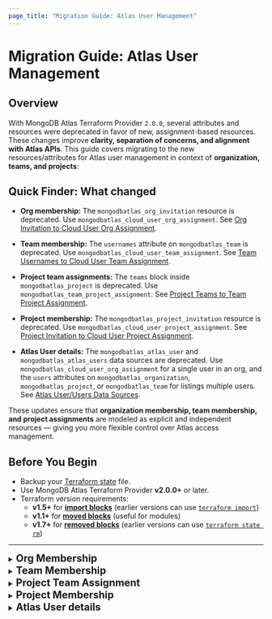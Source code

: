 ```yaml
---
page_title: "Migration Guide: Atlas User Management"
---
```


# Migration Guide: Atlas User Management

## Overview

With MongoDB Atlas Terraform Provider `2.0.0`, several attributes and resources
were deprecated in favor of new, assignment-based resources. These changes
improve **clarity, separation of concerns, and alignment with Atlas APIs**. This
guide covers migrating to the new resources/attributes for Atlas user management
in context of **organization, teams, and projects**:

## Quick Finder: What changed

- **Org membership:** The `mongodbatlas_org_invitation` resource is deprecated.
  Use `mongodbatlas_cloud_user_org_assignment`. See
  [Org Invitation to Cloud User Org Assignment](#org-invitation-to-cloud-user-org-assignment).

- **Team membership:** The `usernames` attribute on `mongodbatlas_team` is
  deprecated. Use `mongodbatlas_cloud_user_team_assignment`. See
  [Team Usernames to Cloud User Team Assignment](#team-usernames-to-cloud-user-team-assignment).

- **Project team assignments:** The `teams` block inside `mongodbatlas_project`
  is deprecated. Use `mongodbatlas_team_project_assignment`. See
  [Project Teams to Team Project Assignment](#project-teams-to-team-project-assignment).

- **Project membership:** The `mongodbatlas_project_invitation` resource is
  deprecated. Use `mongodbatlas_cloud_user_project_assignment`. See
  [Project Invitation to Cloud User Project Assignment](#project-invitation-to-cloud-user-project-assignment).

- **Atlas User details:** The `mongodbatlas_atlas_user` and
  `mongodbatlas_atlas_users` data sources are deprecated. Use
  `mongodbatlas_cloud_user_org_assignment` for a single user in an org, and the
  `users` attributes on `mongodbatlas_organization`, `mongodbatlas_project`, or
  `mongodbatlas_team` for listings multiple users. See
  [Atlas User/Users Data Sources](#atlas-userusers-data-sources).

These updates ensure that **organization membership, team membership, and
project assignments** are modeled as explicit and independent resources — giving
you more flexible control over Atlas access management.

## Before You Begin

- Backup your
  [Terraform state](https://developer.hashicorp.com/terraform/cli/commands/state)
  file.
- Use MongoDB Atlas Terraform Provider **v2.0.0+** or later.
- Terraform version requirements:
  - **v1.5+** for
    **[import blocks](https://developer.hashicorp.com/terraform/language/import)**
    (earlier versions can use
    [`terraform import`](https://developer.hashicorp.com/terraform/cli/import))
  - **v1.1+** for
    **[moved blocks](https://developer.hashicorp.com/terraform/language/moved)**
    (useful for modules)
  - **v1.7+** for
    **[removed blocks](https://developer.hashicorp.com/terraform/language/resources/syntax#removing-resources)**
    (earlier versions can use
    [`terraform state rm`](https://developer.hashicorp.com/terraform/cli/commands/state/rm))

---

<details>
  <summary><span style="font-size:1.4em; font-weight:bold;">Org Membership</span></summary>

## Org Invitation to Cloud User Org Assignment

**Objective**: Migrate from the deprecated `mongodbatlas_org_invitation`
resource and data source to the `mongodbatlas_cloud_user_org_assignment`
resource. If you previously assigned teams via `teams_ids`, also migrate those
to `mongodbatlas_cloud_user_team_assignment`.

### What’s changing?

- `mongodbatlas_org_invitation` only managed invitations and is deprecated. It
  didn’t manage the actual user membership or expose `user_id`.
- New `mongodbatlas_cloud_user_org_assignment` manages the user’s organization
  membership (pending or active) and exposes both `username` and `user_id`. It
  supports import using either `ORG_ID/USERNAME` or `ORG_ID/USER_ID`.
- If you previously used `teams_ids` on invitations, use
  `mongodbatlas_cloud_user_team_assignment` to manage team membership for each
  user.

---

### Use-case 1: Pending invites with `teams_ids`
When an invite is still pending and you have `teams_ids` defined in `mongodbatlas_org_invitation`, migrate both the org assignment and the team assignments.

#### Step 1: Replace `mongodbatlas_org_invitation` with `mongodbatlas_cloud_user_org_assignment`

- Original configuration:

```terraform
locals {
  org_id  = "<ORG_ID>"
  username = "user1@email.com"
  roles    = ["ORG_MEMBER"]
  team_ids = ["<TEAM_ID_1>", "<TEAM_ID_2>", "<TEAM_ID_3>"]
}

resource "mongodbatlas_org_invitation" "this" {
  username  = local.username
  org_id    = local.org_id
  roles     = local.roles
  teams_ids = local.team_ids
}
```

- New configuration:

```terraform
resource "mongodbatlas_cloud_user_org_assignment" "this" {
  org_id   = local.org_id
  username = local.username
  roles    = { org_roles = local.roles }
}
```

- Add a `moved` block (recommended) or an `import` block (if you cannot change module code):
```terraform
# Option A: moved block (recommended)
moved {
  from = mongodbatlas_org_invitation.this
  to   = mongodbatlas_cloud_user_org_assignment.this
}

# Option B: import block (use only if you can't use moved blocks; root module only)
import {
  to = mongodbatlas_cloud_user_org_assignment.this
  id = "${local.org_id}/${local.username}"
}

```


#### Step 2: Add `mongodbatlas_cloud_user_team_assignment`
Since `teams_ids` are no longer part of the org invitation, we need to manage them separately:
```terraform
resource "mongodbatlas_cloud_user_team_assignment" "team" {
  for_each = local.team_ids

  org_id  = local.org_id
  team_id = each.key
  user_id = mongodbatlas_cloud_user_org_assignment.this.user_id
}

# Import existing team assignments (root module only)
import {
  for_each = var.team_ids
  to       = mongodbatlas_cloud_user_team_assignment.team[each.key]
  id       = "${local.org_id}/${each.key}/${local.username}" # or use user_id
}

```

#### Step 3: Apply and clean up
- Run `terraform plan` (you should see import & moved operations), then `terraform apply`.
- Finally, remove any remaining `mongodbatlas_org_invitation` references from
config and state:
  ```terraform
  removed {
    from = mongodbatlas_org_invitation.this

    lifecycle {
      destroy = false
    }
  }
  ```
  - Alternatively, use the Terraform CLI command: `terraform state rm mongodbatlas_org_invitation.this`.

#### Module considerations

- **Module maintainers**
  - Add `mongodbatlas_cloud_user_org_assignment` inside the module and a `moved` block from `mongodbatlas_org_invitation`; remove the old resource and publish a new version.
  - If `teams_ids` were used, model them as `mongodbatlas_cloud_user_team_assignment` resources in the module that will be imported by module users.
  - Terraform doesn’t allow import blocks in the module ([Terraform issue](https://github.com/hashicorp/terraform/issues/33474)). Document the import ID formats for users:
        - Org assignment: `org_id/user_id`
        - Team assignment (if applicable): `org_id/team_id/user_id`

- **Module users**
  - Upgrade the module (`terraform init -upgrade`) and run `terraform plan` **but do not apply**.
  - Org assignment moves happen automatically via the module’s moved {}—no imports or state edits needed.
  - For team assignments, if applicable, add **root-level** `import {}` blocks (or run `terraform import`) for each existing:
        - Team assignment: `org_id/team_id/user_id`
  - Re-run `terraform plan` to confirm import & moved operations, then `terraform apply`.

  
---

### Use-case 2: Pending invites without `team_ids`

#### Step 1: Replace the org invite with `mongodbatlas_cloud_user_org_assignment` (same as Use-case 1 → Step 1)

```terraform
resource "mongodbatlas_cloud_user_org_assignment" "this" {
  org_id   = local.org_id
  username = local.username
  roles    = { org_roles = local.roles }
}

# Option A (recommended): moved block
moved {
  from = mongodbatlas_org_invitation.this
  to   = mongodbatlas_cloud_user_org_assignment.this
}

# Option B: import block (use only if you can't use moved blocks; root module only)
import {
  to = mongodbatlas_cloud_user_org_assignment.this
  id = "${local.org_id}/${local.username}"
}

```

#### Step 2: Apply and clean up
- Run `terraform plan` (you should see moved operation or imports if using import blocks), then `terraform apply`.
- Finally, remove any remaining `mongodbatlas_org_invitation` references from
config and state:
`terraform state rm mongodbatlas_org_invitation.this`.
  ```terraform
  removed {
    from = mongodbatlas_org_invitation.this

    lifecycle {
      destroy = false
    }
  }
  ```
  - Alternatively, use the Terraform CLI command: `terraform state rm mongodbatlas_org_invitation.this`.

#### Module considerations

- **Module maintainers**
  - Add `mongodbatlas_cloud_user_org_assignment` inside the module and a `moved` block from `mongodbatlas_org_invitation`; remove the old resource and publish a new version.
  
- **Module users**
  - Simply bump the module version and run `terraform init -upgrade`, then `terraform plan` and `terraform apply`. Terraform performs an in-place state move without users touching state.

---
### Use-case 3: Invitations already ACCEPTED (no `mongodbatlas_org_invitation` in config)

When an invite is accepted, Atlas deletes the underlying invitation. To manage
these users going forward, import them into
`mongodbatlas_cloud_user_org_assignment`.

#### Step 1: Fetch active org users (optional helper)

```terraform
data "mongodbatlas_organization" "org" {
  org_id = var.org_id
}

locals {
  active_users = {
    for u in data.mongodbatlas_organization.org.users :
    u.id => u if u.org_membership_status == "ACTIVE"
  }
}
```

#### Step 2: Define and import `mongodbatlas_cloud_user_org_assignment`

Use the `local.active_users` map defined in Step 1 so you don’t have to manually
curate a list:

```terraform
resource "mongodbatlas_cloud_user_org_assignment" "user" {
  for_each = local.active_users  # key = user_id, value = user object from data source

  org_id   = var.org_id
  username = each.value.username

  # Keep roles aligned with current assignments to avoid drift after import
  roles = {
    org_roles = each.value.roles[0].org_roles
  }
}

# Import existing users (root module only)
import {
  for_each = local.active_users
  to       = mongodbatlas_cloud_user_org_assignment.user[each.key]
  id       = "${var.org_id}/${each.key}"  # org_id/user_id
}
```

#### Step 3 (Optional): Add team assignments if needed
- If you also need teams, reuse Use-case 1 → Step 2 with a `for_each` over your team IDs per user.

#### Step 4: Apply and clean up
- Run `terraform plan` (you should see import operations planned), then `terraform apply`.
- Finally, remove any remaining `mongodbatlas_org_invitation` references from
config and state:
`terraform state rm mongodbatlas_org_invitation.this`.
  ```terraform
  removed {
    from = mongodbatlas_org_invitation.this

    lifecycle {
      destroy = false
    }
  }
  ```
  - Alternatively, use the Terraform CLI command: `terraform state rm mongodbatlas_org_invitation.this`.

#### Module considerations

- **Module maintainers**
  - Add `mongodbatlas_cloud_user_org_assignment` in the module. Since invites are already **accepted**, these existing org users need to be imported to be managed with Terraform going forward.
  - If teams are in scope, define `mongodbatlas_cloud_user_team_assignment` in the module as well.
  - Terraform doesn’t allow import blocks in the module ([Terraform issue](https://github.com/hashicorp/terraform/issues/33474)). Document the import ID formats for users:
      - Org assignment: `org_id/user_id`
      - Team assignment (if applicable): `org_id/team_id/user_id`
  - Publish a new module version.

- **Module users**
  - Upgrade the module (`terraform init -upgrade`) and run `terraform plan` **but do not apply**.
  - Add **root-level** `import {}` blocks (or run `terraform import`) for each existing:
      - Org assignment: `org_id/user_id`
      - Team assignment (if applicable): `org_id/team_id/user_id`
  - Re-run `terraform plan` to confirm import operations, then `terraform apply`.


---

### Data source migration

Original configuration:

```terraform
locals {
  org_id  = "<ORG_ID>"
  username = "user1@email.com"
}

data "mongodbatlas_org_invitation" "test" {
  org_id        = local.org_id
  username      = local.username
  invitation_id = mongodbatlas_org_invitation.test.invitation_id
}
```

Replace with the new data source:

```terraform
data "mongodbatlas_cloud_user_org_assignment" "user_1" {
  org_id   = local.org_id
  username = local.username
}
```

Then:

1. Run `terraform apply` to ensure the new data source reads correctly.
2. Replace all usages of `data.mongodbatlas_org_invitation.test` with
   `data.mongodbatlas_cloud_user_org_assignment.user_1`.
3. Run `terraform plan`, then `terraform apply`.



### Examples

For complete, working configurations that mirror the use-cases above, see the
examples in the provider repository:
[migrate_org_invitation_to_cloud_user_org_assignment](https://github.com/mongodb/terraform-provider-mongodbatlas/tree/v2.0.0/examples/migrate_org_invitation_to_cloud_user_org_assignment).
These include root-level setups for multiple approaches (e.g., moved blocks and
imports) across different versions.

### Notes and tips

- Import formats:
  - Org assignment: `ORG_ID/USERNAME` or `ORG_ID/USER_ID`.
  - Team assignment: `ORG_ID/TEAM_ID/USERNAME` or `ORG_ID/TEAM_ID/USER_ID`.
- If you use modules, keep in mind import blocks must be placed at the root
  module.
- After successful migration, ensure no references to
  `mongodbatlas_org_invitation` remain.
- [Cloud User Org Assignment Resource documentation](https://registry.terraform.io/providers/mongodb/mongodbatlas/latest/docs/resources/cloud_user_org_assignment)

</details>

<details>
  <summary><span style="font-size:1.4em; font-weight:bold;">Team Membership</span></summary>

## Team Usernames to Cloud User Team Assignment

**Objective**: Migrate from the deprecated `usernames` attribute on the
`mongodbatlas_team` resource to the new
`mongodbatlas_cloud_user_team_assignment` resource.

### Why should I migrate?

- **Future Compatibility:** The `usernames` attribute on `mongodbatlas_team` is
  deprecated and may be removed in future provider versions. Migrating ensures
  your Terraform configuration remains functional.
- **Flexibility:** Manage teams and user assignments independently, without
  coupling membership changes to team creation or updates.
- **Clarity:** Clear separation between the `mongodbatlas_team` resource (team
  definition) and `mongodbatlas_cloud_user_team_assignment` (membership
  management).

### What’s changing?

- `mongodbatlas_team` included a `usernames` argument that allowed assigning
  users to a team directly inside the resource. This argument is now deprecated.
- New attribute `users` in `mongodbatlas_team` data source can be used to
  retrieve information about all the users assigned to that team.
- `mongodbatlas_cloud_user_team_assignment` manages the user’s team membership
  (pending or active) and exposes both `username` and `user_id`. It supports
  import using either `ORG_ID/TEAM_ID/USERNAME` or `ORG_ID/TEAM_ID/USER_ID`.

---

### Migrate from `mongodbatlas_team.usernames` to `mongodbatlas_cloud_user_team_assignment`

#### Original configuration

```terraform
locals {
  usernames = ["user1@email.com", "user2@email.com", "user3@email.com"]
}

resource "mongodbatlas_team" "this" {  
  org_id    = var.org_id  
  name      = var.team_name
  usernames = local.usernames
}
```

#### Step 1: Use `mongodbatlas_team` data source to retrieve user IDs

We first need to retrieve each user's `user_id` via the new `users` attribute in
`mongodbatlas_team` data source.

```terraform 
locals {
    usernames = ["user1@email.com", "user2@email.com", "user3@email.com"]
    
    user_ids = toset([for u in data.mongodbatlas_team.this.users : u.id])   # Use data source to get team members (with user_id) 
}

data "mongodbatlas_team" "this" {  
    org_id  = var.org_id  
    team_id = mongodbatlas_team.this.team_id  
}

resource "mongodbatlas_team" "this" {  
    org_id = var.org_id  
    name   = var.team_name
    usernames = local.usernames
} 
```

#### Step 2: Add `mongodbatlas_cloud_user_team_assignment` and use import blocks

```terraform
# New resource for each (user, team) assignment  
resource "mongodbatlas_cloud_user_team_assignment" "this" {
  for_each = local.user_ids

  org_id  = var.org_id
  team_id = mongodbatlas_team.this.team_id
  user_id = each.value         # Use user_id instead of username  
}
  
# Import existing team-user relationships into the new resources (root module only)
import {  
    for_each = local.user_ids

    to = mongodbatlas_cloud_user_team_assignment.this[each.key] 
    id = "${var.org_id}/${mongodbatlas_team.this.team_id}/${each.value}" 
}
```

#### Step 3: Remove deprecated `usernames` from `mongodbatlas_team`

Once the new resources are in place:

```terraform
resource "mongodbatlas_team" "this" {  
  org_id = var.org_id  
  name   = "this"  
  # usernames = local.usernames  # Remove this line
}
```

#### Step 4: Run migration

Run `terraform plan` (you should see **import** operations), then
`terraform apply`.

#### Step 5: Update any references to `mongodbatlas_team.usernames`

Before:

```terraform
output "team_usernames" {  
  value = mongodbatlas_team.this.usernames  
}
```

After:

```terraform
output "team_usernames" {  
  value = [for u in data.mongodbatlas_team.this.users : u.username]  
}
```

Run `terraform plan`. There should be **no changes**.

---

#### Module considerations
The legacy `mongodbatlas_team.usernames` list maps to individual
`mongodbatlas_cloud_user_team_assignment` resources, so a `moved` block
cannot be used. Existing team memberships must be imported.

- **Module maintainers**
  - Define `mongodbatlas_cloud_user_team_assignment` inside the module.
  - Example **old** module implementation:
    ```terraform
      variable "org_id"    { type = string }
    variable "team_name" { type = string }
    variable "usernames" { type = list(string) }

    resource "mongodbatlas_team" "this" {
      org_id    = var.org_id
      name      = var.team_name
      usernames = var.usernames  # deprecated
    }
    ```
  - Example **new** module implementation:
    ```terraform
    variable "org_id"    { type = string }
    variable "team_name" { type = string }
    variable "user_ids"  { type = set(string) }

    resource "mongodbatlas_team" "this" {
      org_id = var.org_id
      name   = var.team_name
      # removed deprecated usernames
    }

    resource "mongodbatlas_cloud_user_team_assignment" "this" {
      for_each = var.user_ids
      
      org_id   = var.org_id
      team_id  = mongodbatlas_team.this.team_id
      user_id  = each.value
    }
    ```
  - Terraform doesn’t allow import blocks in the module ([Terraform issue](https://github.com/hashicorp/terraform/issues/33474)). Document the import ID formats for users:
      - Team assignment: `org_id/team_id/user_id` (or `org_id/team_id/username`)
  - Publish a new module version.

- **Module users**
  - Upgrade to the new module version (`terraform init -upgrade`) and run terraform plan but **do not apply**.
  - Example **old** module usage (using deprecated resources):
    ```hcl
    module "user_team_assignment" {  
      source     = "./old_module"  
      org_id     = var.org_id  
      team_name  = var.team_name  
      usernames  = var.usernames 
    }
    ```
  - Example **new** module usage:
    ```hcl
    data "mongodbatlas_team" "this" {  
      org_id = var.org_id  
      name   = var.team_name
    }

    locals {  
      user_ids = toset([
        for user in data.mongodbatlas_team.this.users : user.id
      ]) 
    }

    module "user_team_assignment" {
      source     = "./new_module"
      org_id     = var.org_id
      team_name  = var.team_name
      user_ids = local.user_ids   # replaced deprecated usernames
    }
    ```
  - Add an `import block` (or `terraform import`) to import the resources and iterate through the list of users:
    ```terraform
    import { 
        for_each = local.team_assignments
        to       = module.user_team_assignment.mongodbatlas_cloud_user_team_assignment.this[each.key]
        id       = "${var.org_id}/${data.mongodbatlas_team.this.team_id}/${each.value}"
    }
    ```
  - Run `terraform plan` to review the changes.
      - Ensure that Terraform imports the user-team assignments and does not plan to create these.
      - Ensure that Terraform does not plan to modify the `mongodbatlas_team` resource.
  - Run `terraform apply` to apply the migration.

For complete working examples, see:

- [Old module definition](https://github.com/mongodb/terraform-provider-mongodbatlas/tree/v2.0.0/examples/migrate_user_team_assignment/module_maintainer/v1)
  and
  [old module usage](https://github.com/mongodb/terraform-provider-mongodbatlas/tree/v2.0.0/examples/migrate_user_team_assignment/module_user/v1).
- [New module definition](https://github.com/mongodb/terraform-provider-mongodbatlas/tree/v2.0.0/examples/migrate_user_team_assignment/module_maintainer/v2)
  and
  [new module usage](https://github.com/mongodb/terraform-provider-mongodbatlas/tree/v2.0.0/examples/migrate_user_team_assignment/module_user/v2).
- [mongodbatlas_cloud_user_team_assignment](https://github.com/mongodb/terraform-provider-mongodbatlas/tree/v2.0.0/examples/mongodbatlas_cloud_user_team_assignment/main.tf).

---

### Data source migration

If you previously used the `usernames` attribute in the `data.mongodbatlas_team`
data source:

**Original:**

```terraform
output "team_usernames" {  
  description = "Usernames in the MongoDB Atlas team"  
  value       = data.mongodbatlas_team.this.usernames  
}
```

**Replace with:**

```terraform
output "team_usernames" { 
  description = "Usernames in the MongoDB Atlas team"  
  value = [for u in data.mongodbatlas_team.this.users : u.username]  
}
```

Run `terraform plan`. There should be **no changes**.

---

### Notes and tips

- **Import format** for `mongodbatlas_cloud_user_team_assignment`:

```
ORG_ID/TEAM_ID/USERNAME
ORG_ID/TEAM_ID/USER_ID
```

- After successful migration, ensure **no references to**
  `mongodbatlas_team.usernames` remain.

- [Cloud User Team Assignment Resource documentation](https://registry.terraform.io/providers/mongodb/mongodbatlas/latest/docs/resources/cloud_user_team_assignment)

</details>

<details>
  <summary><span style="font-size:1.4em; font-weight:bold;">Project Team Assignment</span></summary>

## Project Teams to Team Project Assignment

**Objective:** Migrate from the deprecated `teams` attribute on the
`mongodbatlas_project` resource to the new
`mongodbatlas_team_project_assignment` resource.

### Why should I migrate?

- **Future compatibility:** The `teams` attribute inside `mongodbatlas_project`
  is deprecated and will be removed in a future provider release.
- **Separation of concerns:** Manage projects and team-to-project role
  assignments independently.
- **Clearer diffs:** Role or team modifications won't require re‑applying the
  entire project resource.

### What's changing?

Historically, `mongodbatlas_project` accepted an inline `teams` block to assign
one or more teams to a project with specific roles. Now, each project-team role
mapping must be managed with `mongodbatlas_team_project_assignment`.

---

### Migrate from `mongodbatlas_project.teams` to `mongodbatlas_team_project_assignment`

#### Original configuration

```hcl
locals {  
  team_map = { # team_id => set(role_names)
    <TEAM_ID_1>  = ["GROUP_OWNER"]
    <TEAM_ID_2>  = ["GROUP_READ_ONLY", "GROUP_DATA_ACCESS_READ_WRITE"]
  }
}

resource "mongodbatlas_project" "this" {
  name             = var.project_name
  org_id           = var.org_id
  project_owner_id = var.project_owner_id

  dynamic "teams" {
    for_each = local.team_map
    content {  
      team_id    = teams.key  
      role_names = teams.value  
    }  
  }  
}
```

#### Step 1: Ignore `teams` and remove from configuration

-> **Note:** The `teams` attribute is a `SetNestedBlock` and cannot be marked
`Optional`/`Computed` for a smooth migration. For now, `ignore_changes` is
required during Step 1. Support for removing `teams` entirely will come in a
future Atlas Provider release.

- Replace the `mongodbatlas_project.teams` block with:

```hcl
resource "mongodbatlas_project" "this" {  
  name             = var.project_name
  org_id           = var.org_id
  project_owner_id = var.project_owner_id
  
  lifecycle {  
    # Ignore `teams` field as it's deprecated.
    # It can now be managed with the new `mongodbatlas_team_project_assignment` resources
    ignore_changes = ["teams"]  
  }  
}
```

- Run `terraform plan`, then `terraform apply`.


This removes the `teams` block from the config but keeps the assignments in
Atlas unchanged until we explicitly manage them in new resources.

#### Step 2: Add the new `mongodbatlas_team_project_assignment` resources

```hcl
resource "mongodbatlas_project" "this" {  
  name             = var.project_name
  org_id           = var.org_id
  project_owner_id = var.project_owner_id
  
  lifecycle {  
    ignore_changes = ["teams"]  
  }  
}

resource "mongodbatlas_team_project_assignment" "this" {  
  for_each = local.team_map  
  
  project_id = mongodbatlas_project.this.id  
  team_id    = each.key  
  role_names = each.value  
}  
 
import {  
  for_each = local.team_map

  to       = mongodbatlas_team_project_assignment.this[each.key]
  id       = "${mongodbatlas_project.this.id}/${each.key}"
}
```

- Run `terraform plan` (you should see **import** operations), then
`terraform apply`.

#### Step 3: Verify and clean up

- After successful import and apply, `terraform plan` should show **no
  changes**.
- Keep the `ignore_changes = ["teams"]` lifecycle rule until the provider
  releases a version without the `teams` argument in `mongodbatlas_project`.

#### Module considerations
Inline `mongodbatlas_project.teams` now maps to separate
`mongodbatlas_team_project_assignment` resources, so no `moved` block is possible.
Existing assignments must be imported at the root module. 

Keep
`ignore_changes = ["teams"]` on the project until the provider removes that field.

- **Module maintainers**
  - Replace the inline `mongodbatlas_project.teams` block with explicit `mongodbatlas_team_project_assignment` resources in the module and add a lifecycle rule to ignore `teams` in `mongodbatlas_project` as mentioned in Step #1 and #2 above.
  - Expose the `project_id` as a module output so users can form import IDs.
  - Terraform doesn’t allow import blocks in the module ([Terraform issue](https://github.com/hashicorp/terraform/issues/33474)). Document the import ID formats for users:
      - `project_id/team_id`
  - Publish a new module version.

- **Module users**
  - Upgrade the module (`terraform init -upgrade`) and run `terraform plan` **but do not apply**.
  - Similar to original configuration above, you can have a mapping of team IDs → role names for the project. Alternatively, this can be done using the `data.mongodbatlas_project.teams` attribute to get the existing team IDs → role names mapping. 
  -  Similar to Step #2, add **root-level** `import {}` blocks (or run `terraform import`) for existing project–team assignments:
    - Target the module resource address for each team assignment, for example:
      ```terraform 
      # Import each existing PROJECT_ID/TEAM_ID into the module resource address
      import {
        for_each = var.team_map   # team_id => set(role_names)
        
        to       = module.project.mongodbatlas_team_project_assignment.this[each.key]  # each.key = TEAM_ID
        id       = "${module.project.project_id}/${each.key}"                          # PROJECT_ID/TEAM_ID
      }
      ```
  - Re-run `terraform plan` to confirm import operations, then `terraform apply`.


---

### Examples

For complete, working configurations that demonstrate the migration process, see
the examples in the provider repository:
[migrate_team_project_assignment](https://github.com/mongodb/terraform-provider-mongodbatlas/tree/master/examples/migrate_team_project_assignment).

The examples include:

- **v1**: Original configuration using deprecated `teams` attribute in
  `mongodbatlas_project` resource.
- **v2**: Final configuration using `mongodbatlas_team_project_assignment`
  resource for team-to-project assignments.

---

### Notes and tips

- **Import format** for `mongodbatlas_team_project_assignment`:

```
PROJECT_ID/TEAM_ID
```

- [Atlas Team Project Assignment Resource documentation](https://registry.terraform.io/providers/mongodb/mongodbatlas/latest/docs/resources/team_project_assignment)

---

### FAQ

**Q: Do I need to delete the old `teams` from state?** A: No — using
`ignore_changes` ensures they remain in Atlas until the provider removes the
field. Then you can drop the lifecycle rule.


</details>

<details>
  <summary><span style="font-size:1.4em; font-weight:bold;">Project Membership</span></summary>

## Project Invitation to Cloud User Project Assignment

**Objective**: Migrate from the deprecated `mongodbatlas_project_invitation`
resource and data source to the `mongodbatlas_cloud_user_project_assignment`
resource.

### What’s changing?

- `mongodbatlas_project_invitation` only managed invitations and is deprecated.
  When the user accepted the invitation and became a project member, the
  underlying invitation entity went away and you needed to remove it from your
  configuration as well. See the resource
  [documentation](https://registry.terraform.io/providers/mongodb/mongodbatlas/latest/docs/resources/project_invitation)
  for more details.
- `mongodbatlas_cloud_user_project_assignment` manages the user’s project
  membership (both invited and active members).
- Pending project invitations are not discoverable with the new APIs. The only
  migration path for existing PENDING invites is to re-create them using
  `mongodbatlas_cloud_user_project_assignment` with the same `username` and
  `roles`.
- For details on the new resource, see the
  `mongodbatlas_cloud_user_project_assignment` resource documentation:
  https://registry.terraform.io/providers/mongodb/mongodbatlas/latest/docs/resources/cloud_user_project_assignment

---

### Migrating PENDING invitations

Original configuration:

```terraform
locals {
  username = "user1@email.com"
  roles    = ["GROUP_READ_ONLY", "GROUP_DATA_ACCESS_READ_ONLY"]
}

resource "mongodbatlas_project_invitation" "this" {
  project_id = var.project_id
  username   = local.username
  roles      = local.roles
}
```

#### Step 1: Add the new resource to re-create the pending invite via the new API:

```terraform
resource "mongodbatlas_cloud_user_project_assignment" "this" {
  project_id = var.project_id
  username   = local.username
  roles      = local.roles
}
```

Use the same `roles` as the original invitation to avoid drift.

#### Step 2: Delete the deprecated `mongodbatlas_project_invitation` resource block


#### Step 3: Apply the changes

Run `terraform apply` to create the assignment with the new resource & delete the current `mongodbatlas_project_invitation` resource.

---

#### Module considerations

- **Module maintainers**
  - Replace `mongodbatlas_project_invitation` with `mongodbatlas_cloud_user_project_assignment` inside the module.
  - Keep inputs consistent (`project_id`, `username`, `roles`) so the new resource re-creates the pending invite with the same roles.
  - Remove the deprecated `mongodbatlas_project_invitation` resource block from the module.
  - Publish a new module version.

- **Module users**
  - Upgrade to the new module version and run `terraform plan`.
  - Expect to see planned creation `mongodbatlas_cloud_user_project_assignment` and deletion of `mongodbatlas_project_invitation`.
  - Run `terraform apply`.

---

### Examples

For complete, working configurations that demonstrate the migration process, see
the examples in the provider repository:
[migrate_project_invitation_to_cloud_user_project_assignment](https://github.com/mongodb/terraform-provider-mongodbatlas/tree/master/examples/migrate_project_invitation_to_cloud_user_project_assignment).

The examples include:

- **v1**: Original configuration using deprecated
  `mongodbatlas_project_invitation`
- **v2**: Migration phase with re-creation using new resource and clean state
  removal
- **v3**: Final clean configuration using only
  `mongodbatlas_cloud_user_project_assignment`

These examples provide practical validation of the migration steps and
demonstrate the re-creation approach for pending invitations.

---

### Notes and tips

- After successful migration, ensure no references to
  `mongodbatlas_project_invitation` remain in configuration or state.
- Pending invitations are not discoverable by the new APIs and resources; there
  is no data source replacement for reading pending invites. Re-create them
  using the new resource as shown above.
- For additional details on how accepted invitations are handled, see the
  `mongodbatlas_project_invitation` resource
  [documentation](https://registry.terraform.io/providers/mongodb/mongodbatlas/latest/docs/resources/project_invitation).
- [Cloud User Project Assignment Resource documentation](https://registry.terraform.io/providers/mongodb/mongodbatlas/latest/docs/resources/cloud_user_project_assignment)

</details>

<details>
  <summary><span style="font-size:1.4em; font-weight:bold;">Atlas User details</span></summary>

## Atlas User/Users Data Sources

**Objective**: Migrate from the deprecated `mongodbatlas_atlas_user` and
`mongodbatlas_atlas_users` data sources to their respective replacements.

### What’s changing?

- `mongodbatlas_atlas_user` returned a user profile by `user_id` or `username`
  and is deprecated. Replace it with `mongodbatlas_cloud_user_org_assignment`
  which reads a user's assignment in a specific organization using either
  `username` or `user_id` together with `org_id`. For details, see the
  `mongodbatlas_cloud_user_org_assignment` data source
  [documentation](../data-sources/cloud_user_org_assignment).

- `mongodbatlas_atlas_users` returned lists of users by `org_id`, `project_id`,
  or `team_id` and is deprecated. Replace it with the `users` attribute
  available on `mongodbatlas_organization`, `mongodbatlas_project`, or
  `mongodbatlas_team` data sources, respectively. The resulting `users` list now
  includes both active and pending users.
- Attribute structure differences: The new organization users API does not
  return `email_address` as a separate field and replaces the consolidated
  `roles` with structured `org_roles` and `project_role_assignments`.

---

### Migrate reads to `mongodbatlas_cloud_user_org_assignment`

Original configuration:

```terraform
data "mongodbatlas_atlas_user" "test" {
  user_id = "<USER_ID>"
}

# OR

data "mongodbatlas_atlas_user" "test" {
  username = "<USERNAME>"
}
```

#### Step 1: Add the new data source alongside the existing one

Use either `username` or `user_id` with the target `org_id`:

```terraform
# Keep existing data source temporarily
data "mongodbatlas_atlas_user" "test" {
  user_id = "<USER_ID>"
}

# Add new data source
data "mongodbatlas_cloud_user_org_assignment" "user_1" {
  user_id = "<USER_ID>"
  org_id  = "<ORGANIZATION_ID>"
}
```

#### Step 2: Verify the new data source works

Run `terraform plan` to ensure the new data source will read correctly without
errors.

#### Step 3: Replace references incrementally

Replace references from `data.mongodbatlas_atlas_user.test` to
`data.mongodbatlas_cloud_user_org_assignment.user_1`.

**Important**: Update attribute references as the structure has changed:

Key attribute changes:

| Old Attribute                  | New Attribute                                     |
| ------------------------------ | ------------------------------------------------- |
| `email_address`                | `username`                                        |
| `roles` (filtered by org_id)   | `roles.org_roles`                                 |
| `roles` (filtered by group_id) | `roles.project_role_assignments[*].project_roles` |

**Examples**:

- Email: `data.mongodbatlas_atlas_user.test.email_address` →
  `data.mongodbatlas_cloud_user_org_assignment.user_1.username`
- Org roles: Use
  `data.mongodbatlas_cloud_user_org_assignment.user_1.roles.org_roles` directly
- Project roles: Access via `roles.project_role_assignments` list, filtering by
  `project_id` as needed

#### Step 4: Remove the old data source

Once all references are updated and working, remove the old data source from
your configuration:

```terraform
# Remove this block
# data "mongodbatlas_atlas_user" "test" {
#   user_id = "<USER_ID>"
# }
```

#### Step 5: Apply and verify

Run `terraform plan` to ensure no unexpected changes, then `terraform apply`.

---

### Migrate list reads from `mongodbatlas_atlas_users`

Original configuration:

```terraform
data "mongodbatlas_atlas_users" "test" {
  org_id = "<ORG_ID>"
}

# OR

data "mongodbatlas_atlas_users" "test" {
  project_id = "<PROJECT_ID>"
}

# OR

data "mongodbatlas_atlas_users" "test" {
  team_id = "<TEAM_ID>"
  org_id  = "<ORG_ID>"
}
```

#### Step 1: Add new data sources alongside existing ones

Add the appropriate replacement data source(s) while keeping the old one
temporarily:

Organization users:

```terraform
# Keep existing temporarily
data "mongodbatlas_atlas_users" "test" {
  org_id = "<ORG_ID>"
}

# Add new data source
data "mongodbatlas_organization" "org" {
  org_id = "<ORG_ID>"
}

locals {
  org_users = data.mongodbatlas_organization.org.users
}
```

Project users:

```terraform
# Keep existing temporarily  
data "mongodbatlas_atlas_users" "test" {
  project_id = "<PROJECT_ID>"
}

# Add new data source
data "mongodbatlas_project" "proj" {
  project_id = "<PROJECT_ID>"
}

locals {
  project_users = data.mongodbatlas_project.proj.users
}
```

Team users:

```terraform
# Keep existing temporarily
data "mongodbatlas_atlas_users" "test" {
  team_id = "<TEAM_ID>"
  org_id  = "<ORG_ID>"
}

# Add new data source
data "mongodbatlas_team" "team" {
  team_id = "<TEAM_ID>"
  org_id  = "<ORG_ID>"
}

locals {
  team_users = data.mongodbatlas_team.team.users
}
```

#### Step 2: Verify new data sources work

Run `terraform plan` to ensure the new data sources read correctly and return
expected user data.

#### Step 3: Replace references incrementally

Replace `data.mongodbatlas_atlas_users.test.results` with the appropriate
`...users` collection above.

**Important**: Update attribute references as the structure has changed:

| Old Attribute                 | New Attribute                                  |
| ----------------------------- | ---------------------------------------------- |
| `results[*].email_address`    | `users[*].username`                            |
| `results[*].roles` (filtered) | `users[*].roles.org_roles` or `users[*].roles` |

**Examples**:

- Email list: `data.mongodbatlas_atlas_users.test.results[*].email_address` →
  `data.mongodbatlas_organization.org.users[*].username`
- User list: `data.mongodbatlas_atlas_users.test.results` →
  `data.mongodbatlas_organization.org.users` (or `.project.proj.users`,
  `.team.team.users`)
- Org roles: Use `users[*].roles.org_roles` from organization data source
- Project roles: Use `users[*].roles` from project data source, or
  `users[*].roles.project_role_assignments` from organization data source

#### Step 4: Remove the old data source

Once all references are updated and working, remove the old data source from
your configuration:

```terraform
# Remove this block
# data "mongodbatlas_atlas_users" "test" {
#   org_id = "<ORG_ID>"
# }
```

#### Step 5: Apply and verify

Run `terraform plan` to ensure no unexpected changes, then `terraform apply`.

---

#### Module considerations
Since data sources don’t live in state, in this case migration is about replacing data sources and updating attribute references (and, if needed, module inputs/outputs).

- **Module maintainers**
  - Replace deprecated data sources with the new resources as mentioned in above steps.
  - Update attribute references as mentioned above.
  - Publish a new module version.

- **Module users**
  - Upgrade to the new module version and run `terraform plan`.
  - Update your references to the module’s outputs/variables to match the new attribute structure (use the mapping above).
  - Re-run `terraform plan` to confirm reads succeed and the output shape is as expected, then proceed as usual.



---

### Examples

For complete, working configurations that demonstrate the migration process, see
the examples in the provider repository:
[migrate_atlas_user_and_atlas_users](https://github.com/mongodb/terraform-provider-mongodbatlas/tree/master/examples/migrate_atlas_user_and_atlas_users).

The examples include:

- **v1**: Original configuration using deprecated data sources
- **v2**: Migration phase with side-by-side comparison and validation
- **v3**: Final clean configuration using only new data sources

These examples provide practical validation of the migration steps and
demonstrate the attribute mappings in working Terraform code.

---

### Notes

- The new data source requires the `org_id` context to read the user's
  organization assignment.
- After migration, ensure no remaining references to `mongodbatlas_atlas_user`
  exist in your configuration.

</details>
